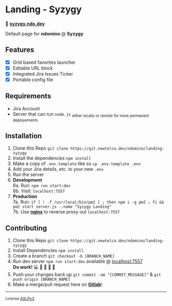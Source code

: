 # Landing - Syzygy

:pushpin: [**syzygy.ndo.dev**](https://syzygy.ndo.dev)  

Default page for **ndomino** @ **Syzygy**

## Features

- [x] Grid based favorites launcher  
- [x] Editable URL block  
- [x] Integrated Jira Issues Ticker   
- [x] Portable config file  

## Requirements  

- Jira Account  
- Server that can run `node.js` 
<sub>either locally or remote for more permanent deployements</sub>

## Installation

1. Clone this Repo `git clone https://git.newtelco.dev/ndomino/landing-syzygy` 
2. Install the dependencies `npm install` 
3. Make a copy of `.env.template` like so `cp .env.template .env`
4. Add your Jira details, etc. to your new `.env`
5. Run the server 
6. **Development**  
6a. Run: `npm run start:dev`  
6b. Visit: `localhost:7557`  
7. **Production**  
7a. Run: `if [ ! -f /usr/local/bin/pm2 ] ; then npm i -g pm2 ; fi && pm2 start server.js --name "Syzygy Landing"`  
7b. Use [**nginx**](https://nginx.org/en/docs/) to reverse proxy out `localhost:7557`  

## Contributing

1. Clone this Repo `git clone https://git.newtelco.dev/ndomino/landing-syzygy`  
2. Install Dependencies `npm install`  
3. Create a branch `git checkout -b [BRANCH_NAME]`  
4. Run dev server `npm run start:dev` available @ [localhost:7557](http://localhost:7557)  
    **Do work!** :computer: :briefcase: :office: :money_with_wings: :tada:   
6. Push your changes back up `git commit -am "[COMMIT_MESSAGE]"` & `git push origin [BRANCH_NAME]`  
7. Make a merge/pull request here on [**Gitlab**](https://git.newtelco.dev/ndomino/landing-syzygy/merge_requests/new)!  

---  

<sub>License [AGLPv3](https://www.gnu.org/licenses/agpl-3.0.en.html)</sup>